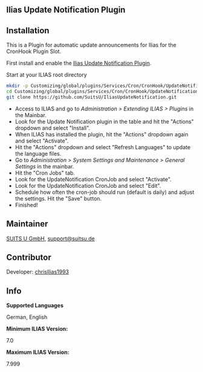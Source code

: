 Ilias Update Notification Plugin
-------------------
## Installation
This is a Plugin for automatic update announcements for Ilias for the CronHook Plugin Slot.

First install and enable the [Ilias Update Notification Plugin](https://github.com/SuitsU/IliasUpdateNotification).

Start at your ILIAS root directory
```bash
mkdir -p Customizing/global/plugins/Services/Cron/CronHook/UpdateNotification
cd Customizing/global/plugins/Services/Cron/CronHook/UpdateNotification
git clone https://github.com/SuitsU/IliasUpdateNotification.git
```
- Access to ILIAS and go to *Administration > Extending ILIAS > Plugins* in the Mainbar.
- Look for the Update Notification plugin in the table and hit the "Actions" dropdown and select "Install".
- When ILIAS has installed the plugin, hit the "Actions" dropdown again and select "Activate".
- Hit the "Actions" dropdown and select "Refresh Languages" to update the language files.
- Go to *Administration > System Settings and Maintenance > General Settings* in the mainbar.
- Hit the "Cron Jobs" tab.
- Look for the UpdateNotification CronJob and select "Activate".
- Look for the UpdateNotification CronJob and select "Edit".
- Schedule how often the cron-job should run (default is daily) and adjust the settings. Hit the "Save" button.
- Finished!

## Maintainer
[SUITS U GmbH](https://github.com/SuitsU), support@suitsu.de

## Contributor
Developer: [chrisIlias1993](https://github.com/chrisIlias1993)

## Info
**Supported Languages**

German, English

**Minimum ILIAS Version:** 

7.0

**Maximum ILIAS Version:** 

7.999